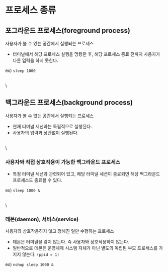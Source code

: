 # 프로세스 종류

## 포그라운드 프로세스(foreground process)

사용자가 볼 수 있는 공간에서 실행되는 프로세스

* 터미널에서 해당 프로세스 실행을 명령한 후, 해당 프로세스 종료 전까지 사용자가 다른 입력을 하지 못한다.

ex) `sleep 1000`

\
\


## 백그라운드 프로세스(background process)

사용자가 볼 수 없는 공간에서 실행되는 프로세스

* 현재 터미널 세션과는 독립적으로 실행된다.
* 사용자의 입력과 상관없이 실행된다.

\
\


### 사용자와 직접 상호작용이 가능한 백그라운드 프로세스

* 특정 터미널 세션과 관련되어 있고, 해당 터미널 세션이 종료되면 해당 백그라운드 프로세스도 종료될 수 있다.

ex) `sleep 1000 &`

\
\


### 데몬(daemon), 서비스(service)

사용자와 상호작용하지 않고 정해진 일만 수행하는 프로세스

* 데몬은 터미널을 갖지 않는다. 즉 사용자와 상호작용하지 않는다.
* 일반적으로 데몬은 운영체제 시스템 자체가 아닌 별도의 독립된 부모 프로세스를 가지지 않는다. `(ppid = 1)`

ex) `nohup sleep 1000 &`

